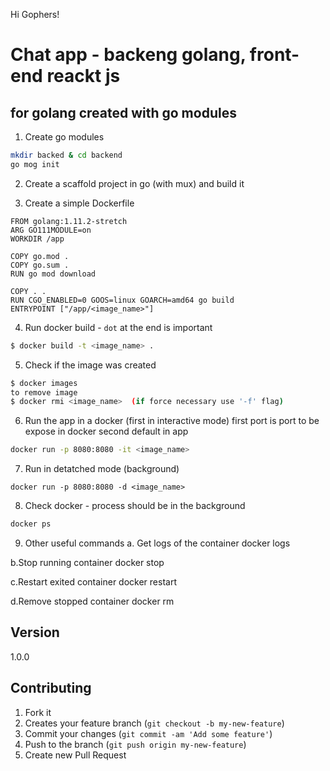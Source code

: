 Hi Gophers!

# Chat app - backeng golang, front-end reackt js 

## for golang created with  go modules 

1. Create go modules

```bash
mkdir backed & cd backend
go mog init
```

2. Create a scaffold project in go (with mux) and build it


3. Create a simple Dockerfile

```
FROM golang:1.11.2-stretch
ARG GO111MODULE=on
WORKDIR /app

COPY go.mod .
COPY go.sum .
RUN go mod download

COPY . .
RUN CGO_ENABLED=0 GOOS=linux GOARCH=amd64 go build
ENTRYPOINT ["/app/<image_name>"]
```

4. Run docker build - `dot` at the end is important

```bash
$ docker build -t <image_name> .
```

5. Check if the image was created

``` bash
$ docker images
to remove image
$ docker rmi <image_name>  (if force necessary use '-f' flag)

```

6. Run the app in a docker (first in interactive mode) first port is port to be expose in docker second default in app

```bash
docker run -p 8080:8080 -it <image_name>
```

7. Run in detatched mode (background)

``` bush
docker run -p 8080:8080 -d <image_name>
```

8. Check docker - process should be in the background

```bash
docker ps
```

9. Other useful commands
a. Get logs of the container
docker logs <containerId>

b.Stop running container
docker stop <containerId>

c.Restart exited container
docker restart <containerId>

d.Remove stopped container
docker rm <containerId>



## Version

1.0.0

## Contributing

1. Fork it
2. Creates your feature branch (`git checkout -b my-new-feature`)
3. Commit your changes (`git commit -am 'Add some feature'`)
4. Push to the branch (`git push origin my-new-feature`)
5. Create new Pull Request